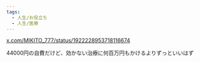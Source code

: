 ```yaml
---
tags:
  - 人生/お役立ち
  - 人生/医療
---
```

[x.com/MIKITO\_777/status/1922228953718116674](https://x.com/MIKITO_777/status/1922228953718116674)

44000円の自費だけど、効かない治療に何百万円もかけるよりずっといいはず

